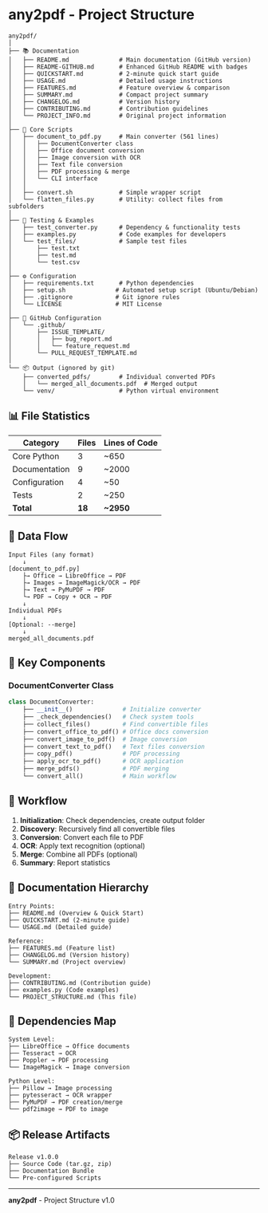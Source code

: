 # any2pdf - Project Structure

```
any2pdf/
│
├── 📚 Documentation
│   ├── README.md              # Main documentation (GitHub version)
│   ├── README-GITHUB.md       # Enhanced GitHub README with badges
│   ├── QUICKSTART.md          # 2-minute quick start guide
│   ├── USAGE.md               # Detailed usage instructions
│   ├── FEATURES.md            # Feature overview & comparison
│   ├── SUMMARY.md             # Compact project summary
│   ├── CHANGELOG.md           # Version history
│   ├── CONTRIBUTING.md        # Contribution guidelines
│   └── PROJECT_INFO.md        # Original project information
│
├── 🔧 Core Scripts
│   ├── document_to_pdf.py     # Main converter (561 lines)
│   │   ├── DocumentConverter class
│   │   ├── Office document conversion
│   │   ├── Image conversion with OCR
│   │   ├── Text file conversion
│   │   ├── PDF processing & merge
│   │   └── CLI interface
│   │
│   ├── convert.sh             # Simple wrapper script
│   └── flatten_files.py       # Utility: collect files from subfolders
│
├── 🧪 Testing & Examples
│   ├── test_converter.py      # Dependency & functionality tests
│   ├── examples.py            # Code examples for developers
│   └── test_files/            # Sample test files
│       ├── test.txt
│       ├── test.md
│       └── test.csv
│
├── ⚙️ Configuration
│   ├── requirements.txt       # Python dependencies
│   ├── setup.sh              # Automated setup script (Ubuntu/Debian)
│   ├── .gitignore            # Git ignore rules
│   └── LICENSE               # MIT License
│
├── 🐙 GitHub Configuration
│   └── .github/
│       ├── ISSUE_TEMPLATE/
│       │   ├── bug_report.md
│       │   └── feature_request.md
│       └── PULL_REQUEST_TEMPLATE.md
│
└── 📦 Output (ignored by git)
    ├── converted_pdfs/        # Individual converted PDFs
    │   └── merged_all_documents.pdf  # Merged output
    └── venv/                  # Python virtual environment
```

## 📊 File Statistics

| Category | Files | Lines of Code |
|----------|-------|---------------|
| Core Python | 3 | ~650 |
| Documentation | 9 | ~2000 |
| Configuration | 4 | ~50 |
| Tests | 2 | ~250 |
| **Total** | **18** | **~2950** |

## 🔄 Data Flow

```
Input Files (any format)
    ↓
[document_to_pdf.py]
    ├→ Office → LibreOffice → PDF
    ├→ Images → ImageMagick/OCR → PDF
    ├→ Text → PyMuPDF → PDF
    └→ PDF → Copy + OCR → PDF
    ↓
Individual PDFs
    ↓
[Optional: --merge]
    ↓
merged_all_documents.pdf
```

## 🎯 Key Components

### DocumentConverter Class
```python
class DocumentConverter:
    ├── __init__()              # Initialize converter
    ├── _check_dependencies()   # Check system tools
    ├── collect_files()         # Find convertible files
    ├── convert_office_to_pdf() # Office docs conversion
    ├── convert_image_to_pdf()  # Image conversion
    ├── convert_text_to_pdf()   # Text files conversion
    ├── copy_pdf()              # PDF processing
    ├── apply_ocr_to_pdf()      # OCR application
    ├── merge_pdfs()            # PDF merging
    └── convert_all()           # Main workflow
```

## 🚀 Workflow

1. **Initialization**: Check dependencies, create output folder
2. **Discovery**: Recursively find all convertible files
3. **Conversion**: Convert each file to PDF
4. **OCR**: Apply text recognition (optional)
5. **Merge**: Combine all PDFs (optional)
6. **Summary**: Report statistics

## 📝 Documentation Hierarchy

```
Entry Points:
├── README.md (Overview & Quick Start)
├── QUICKSTART.md (2-minute guide)
└── USAGE.md (Detailed guide)

Reference:
├── FEATURES.md (Feature list)
├── CHANGELOG.md (Version history)
└── SUMMARY.md (Project overview)

Development:
├── CONTRIBUTING.md (Contribution guide)
├── examples.py (Code examples)
└── PROJECT_STRUCTURE.md (This file)
```

## 🔧 Dependencies Map

```
System Level:
├── LibreOffice → Office documents
├── Tesseract → OCR
├── Poppler → PDF processing
└── ImageMagick → Image conversion

Python Level:
├── Pillow → Image processing
├── pytesseract → OCR wrapper
├── PyMuPDF → PDF creation/merge
└── pdf2image → PDF to image
```

## 📦 Release Artifacts

```
Release v1.0.0
├── Source Code (tar.gz, zip)
├── Documentation Bundle
└── Pre-configured Scripts
```

---

**any2pdf** - Project Structure v1.0
